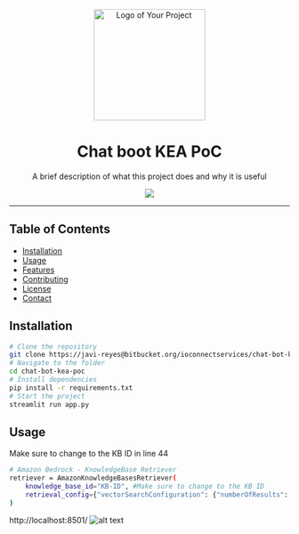 <div align="center">
  <img src="img/logo.jpeg" alt="Logo of Your Project" width="200">
  <h1>Chat boot KEA PoC</h1>

  <p>
    A brief description of what this project does and why it is useful
  </p>

  <!-- Badges -->
  <img src="https://img.shields.io/badge/version-1.0.0-blue.svg?cacheSeconds=2592000" />
  

</div>

---

## Table of Contents
- [Installation](#installation)
- [Usage](#usage)
- [Features](#features)
- [Contributing](#contributing)
- [License](#license)
- [Contact](#contact)

## Installation

```bash
# Clone the repository
git clone https://javi-reyes@bitbucket.org/ioconnectservices/chat-bot-kea-poc.git
# Navigate to the folder
cd chat-bot-kea-poc
# Install dependencies
pip install -r requirements.txt
# Start the project
streamlit run app.py

```

## Usage
Make sure to change to the KB ID in line 44
```bash
# Amazon Bedrock - KnowledgeBase Retriever 
retriever = AmazonKnowledgeBasesRetriever(
    knowledge_base_id="KB-ID", #Make sure to change to the KB ID
    retrieval_config={"vectorSearchConfiguration": {"numberOfResults": 4}},
)

```

http://localhost:8501/
![alt text](image.png)